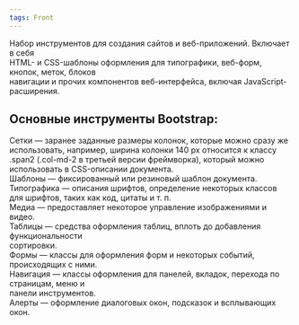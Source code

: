 ```yaml
---
tags: Front
---
```

Набор инструментов для создания сайтов и веб-приложений. Включает в себя  
HTML- и CSS-шаблоны оформления для типографики, веб-форм, кнопок, меток, блоков  
навигации и прочих компонентов веб-интерфейса, включая JavaScript-расширения.  
  
## Основные инструменты Bootstrap:  
Сетки — заранее заданные размеры колонок, которые можно сразу же использовать, например, ширина колонки 140 px относится к классу .span2 (.col-md-2 в третьей версии фреймворка), который можно использовать в CSS-описании документа.  
Шаблоны — фиксированный или резиновый шаблон документа.  
Типографика — описания шрифтов, определение некоторых классов для шрифтов, таких как код, цитаты и т. п.  
Медиа — предоставляет некоторое управление изображениями и видео.  
Таблицы — средства оформления таблиц, вплоть до добавления функциональности  
сортировки.  
Формы — классы для оформления форм и некоторых событий, происходящих с ними.  
Навигация — классы оформления для панелей, вкладок, перехода по страницам, меню и  
панели инструментов.  
Алерты — оформление диалоговых окон, подсказок и всплывающих окон.
